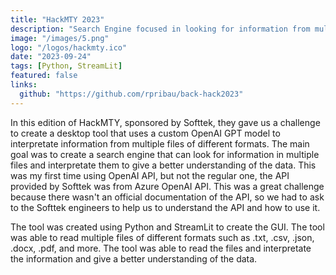 ```yaml
---
title: "HackMTY 2023"
description: "Search Engine focused in looking for information from multiple files of different formats and interpretate them with help of OpenAI GPT-4."
image: "/images/5.png"
logo: "/logos/hackmty.ico"
date: "2023-09-24"
tags: [Python, StreamLit]
featured: false
links:
  github: "https://github.com/rpribau/back-hack2023"
---
```


In this edition of HackMTY, sponsored by Softtek, they gave us a challenge to create a desktop tool that uses a custom OpenAI GPT model to interpretate information from multiple files of different formats. The main goal was to create a search engine that can look for information in multiple files and interpretate them to give a better understanding of the data. This was my first time using OpenAI API, but not the regular one, the API provided by Softtek was from Azure OpenAI API. This was a great challenge because there wasn't an official documentation of the API, so we had to ask to the Softtek engineers to help us to understand the API and how to use it.

The tool was created using Python and StreamLit to create the GUI. The tool was able to read multiple files of different formats such as .txt, .csv, .json, .docx, .pdf, and more. The tool was able to read the files and interpretate the information and give a better understanding of the data.
